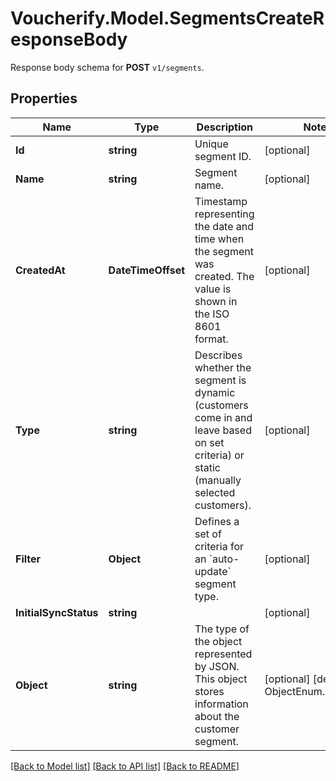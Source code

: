 # Voucherify.Model.SegmentsCreateResponseBody
Response body schema for **POST** `v1/segments`.

## Properties

Name | Type | Description | Notes
------------ | ------------- | ------------- | -------------
**Id** | **string** | Unique segment ID. | [optional] 
**Name** | **string** | Segment name. | [optional] 
**CreatedAt** | **DateTimeOffset** | Timestamp representing the date and time when the segment was created. The value is shown in the ISO 8601 format. | [optional] 
**Type** | **string** | Describes whether the segment is dynamic (customers come in and leave based on set criteria) or static (manually selected customers). | [optional] 
**Filter** | **Object** | Defines a set of criteria for an &#x60;auto-update&#x60; segment type.   | [optional] 
**InitialSyncStatus** | **string** |  | [optional] 
**Object** | **string** | The type of the object represented by JSON. This object stores information about the customer segment. | [optional] [default to ObjectEnum.Segment]

[[Back to Model list]](../../README.md#documentation-for-models) [[Back to API list]](../../README.md#documentation-for-api-endpoints) [[Back to README]](../../README.md)

